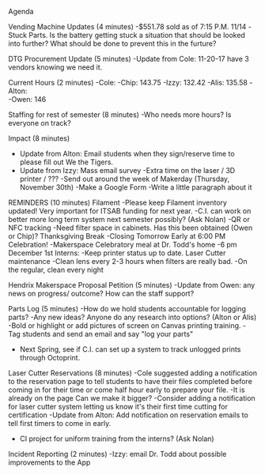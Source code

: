 Agenda

Vending Machine Updates (4 minutes)
  -$551.78 sold as of 7:15 P.M. 11/14
  -Stuck Parts. Is the battery getting stuck a situation that should be looked into further? What should be done to prevent this in the furture? 


DTG Procurement Update (5 minutes)
  -Update from Cole: 11-20-17 have 3 vendors knowing we need it. 
  
  
Current Hours (2 minutes)
  -Cole:
  -Chip:   143.75 
  -Izzy:   132.42
  -Alis:   135.58
  -Alton:  
  -Owen:   146
  
  
Staffing for rest of semester (8 minutes)
  -Who needs more hours? Is everyone on track? 
  

Impact (8 minutes)
 - Update from Alton: Email students when they sign/reserve time to please fill out We the Tigers.
 - Update from Izzy: Mass email survey
    -Extra time on the laser / 3D printer / ???
    -Send out around the week of Makerday (Thursday, November 30th)
    -Make a Google Form
    -Write a little paragraph about it
    
    
REMINDERS (10 minutes)
Filament
  -Please keep Filament inventory updated! Very important for ITSAB funding for next year.
  -C.I. can work on better more long term system next semester possibly? (Ask Nolan)
  -QR or NFC tracking
  -Need filter space in cabinets. Has this been obtained (Owen or Chip)?
Thanksgiving Break
  -Closing Tomorrow Early at 6:00 PM
Celebration! 
  -Makerspace Celebratory meal at Dr. Todd's home
  -6 pm December 1st
Interns: 
  -Keep printer status up to date.
Laser Cutter maintenance 
  -Clean lens every 2-3 hours when filters are really bad.
  -On the regular, clean every night


Hendrix Makerspace Proposal Petition (5 minutes)
  -Update from Owen: any news on progress/ outcome? How can the staff support?
  
  
Parts Log (5 minutes)
  -How do we hold students accountable for logging parts?
  -Any new ideas? Anyone do any research into options? (Alton or Alis)
  -Bold or highlight or add pictures of screen on Canvas printing training.
  -Tag students and send an email and say "log your parts"
   - Next Spring, see if C.I. can set up a system to track unlogged prints through Octoprint.
  
  
Laser Cutter Reservations (8 minutes)
  -Cole suggested adding a notification to the reservation page to tell students to have their files completed before coming in for their   time or come half hour early to prepare your file.
  -It is already on the page Can we make it bigger?
  -Consider adding a notification for laser cutter system letting us know it's their first time cutting for certification
  -Update from Alton: Add notification on reservation emails to tell first timers to come in early.
   - CI project for uniform training from the interns? (Ask Nolan) 


Incident Reporting (2 minutes)
  -Izzy: email Dr. Todd about possible improvements to the App
  
